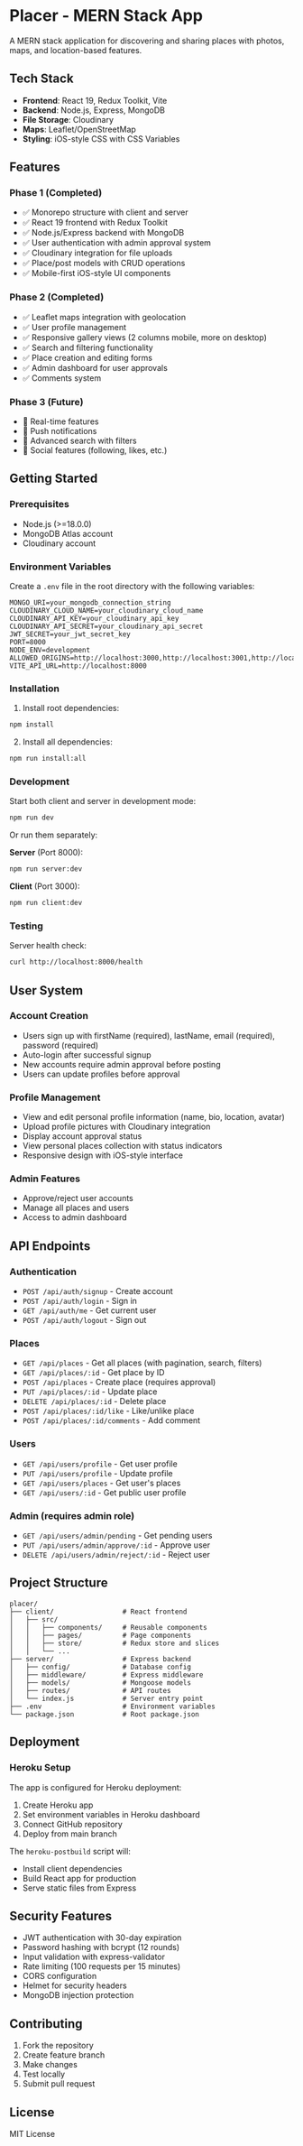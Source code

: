 # Placer - MERN Stack App

A MERN stack application for discovering and sharing places with photos, maps, and location-based features.

## Tech Stack

- **Frontend**: React 19, Redux Toolkit, Vite
- **Backend**: Node.js, Express, MongoDB
- **File Storage**: Cloudinary
- **Maps**: Leaflet/OpenStreetMap
- **Styling**: iOS-style CSS with CSS Variables

## Features

### Phase 1 (Completed)
- ✅ Monorepo structure with client and server
- ✅ React 19 frontend with Redux Toolkit
- ✅ Node.js/Express backend with MongoDB
- ✅ User authentication with admin approval system
- ✅ Cloudinary integration for file uploads
- ✅ Place/post models with CRUD operations
- ✅ Mobile-first iOS-style UI components

### Phase 2 (Completed)
- ✅ Leaflet maps integration with geolocation
- ✅ User profile management
- ✅ Responsive gallery views (2 columns mobile, more on desktop)
- ✅ Search and filtering functionality
- ✅ Place creation and editing forms
- ✅ Admin dashboard for user approvals
- ✅ Comments system

### Phase 3 (Future)
- 🔲 Real-time features
- 🔲 Push notifications
- 🔲 Advanced search with filters
- 🔲 Social features (following, likes, etc.)

## Getting Started

### Prerequisites
- Node.js (>=18.0.0)
- MongoDB Atlas account
- Cloudinary account

### Environment Variables
Create a `.env` file in the root directory with the following variables:
```
MONGO_URI=your_mongodb_connection_string
CLOUDINARY_CLOUD_NAME=your_cloudinary_cloud_name
CLOUDINARY_API_KEY=your_cloudinary_api_key
CLOUDINARY_API_SECRET=your_cloudinary_api_secret
JWT_SECRET=your_jwt_secret_key
PORT=8000
NODE_ENV=development
ALLOWED_ORIGINS=http://localhost:3000,http://localhost:3001,http://localhost:3002,http://localhost:3003
VITE_API_URL=http://localhost:8000
```

### Installation

1. Install root dependencies:
```bash
npm install
```

2. Install all dependencies:
```bash
npm run install:all
```

### Development

Start both client and server in development mode:
```bash
npm run dev
```

Or run them separately:

**Server** (Port 8000):
```bash
npm run server:dev
```

**Client** (Port 3000):
```bash
npm run client:dev
```

### Testing

Server health check:
```bash
curl http://localhost:8000/health
```

## User System

### Account Creation
- Users sign up with firstName (required), lastName, email (required), password (required)
- Auto-login after successful signup
- New accounts require admin approval before posting
- Users can update profiles before approval

### Profile Management
- View and edit personal profile information (name, bio, location, avatar)
- Upload profile pictures with Cloudinary integration
- Display account approval status
- View personal places collection with status indicators
- Responsive design with iOS-style interface

### Admin Features
- Approve/reject user accounts
- Manage all places and users
- Access to admin dashboard

## API Endpoints

### Authentication
- `POST /api/auth/signup` - Create account
- `POST /api/auth/login` - Sign in
- `GET /api/auth/me` - Get current user
- `POST /api/auth/logout` - Sign out

### Places
- `GET /api/places` - Get all places (with pagination, search, filters)
- `GET /api/places/:id` - Get place by ID
- `POST /api/places` - Create place (requires approval)
- `PUT /api/places/:id` - Update place
- `DELETE /api/places/:id` - Delete place
- `POST /api/places/:id/like` - Like/unlike place
- `POST /api/places/:id/comments` - Add comment

### Users
- `GET /api/users/profile` - Get user profile
- `PUT /api/users/profile` - Update profile
- `GET /api/users/places` - Get user's places
- `GET /api/users/:id` - Get public user profile

### Admin (requires admin role)
- `GET /api/users/admin/pending` - Get pending users
- `PUT /api/users/admin/approve/:id` - Approve user
- `DELETE /api/users/admin/reject/:id` - Reject user

## Project Structure

```
placer/
├── client/                 # React frontend
│   ├── src/
│   │   ├── components/     # Reusable components
│   │   ├── pages/          # Page components
│   │   ├── store/          # Redux store and slices
│   │   └── ...
├── server/                 # Express backend
│   ├── config/             # Database config
│   ├── middleware/         # Express middleware
│   ├── models/             # Mongoose models
│   ├── routes/             # API routes
│   └── index.js            # Server entry point
├── .env                    # Environment variables
└── package.json            # Root package.json
```

## Deployment

### Heroku Setup

The app is configured for Heroku deployment:

1. Create Heroku app
2. Set environment variables in Heroku dashboard
3. Connect GitHub repository
4. Deploy from main branch

The `heroku-postbuild` script will:
- Install client dependencies
- Build React app for production
- Serve static files from Express

## Security Features

- JWT authentication with 30-day expiration
- Password hashing with bcrypt (12 rounds)
- Input validation with express-validator
- Rate limiting (100 requests per 15 minutes)
- CORS configuration
- Helmet for security headers
- MongoDB injection protection

## Contributing

1. Fork the repository
2. Create feature branch
3. Make changes
4. Test locally
5. Submit pull request

## License

MIT License